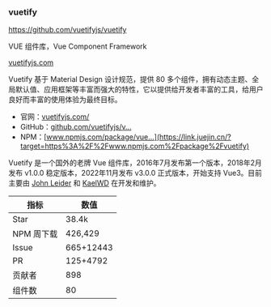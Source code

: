 ### vuetify

https://github.com/vuetifyjs/vuetify

VUE 组件库，Vue Component Framework

[vuetifyjs.com](https://vuetifyjs.com/)

Vuetify 基于 Material Design 设计规范，提供 80 多个组件，拥有动态主题、全局默认值、应用框架等丰富而强大的特性，它以提供给开发者丰富的工具，给用户良好而丰富的使用体验为最终目标。

- 官网：[vuetifyjs.com/](https://link.juejin.cn/?target=https%3A%2F%2Fvuetifyjs.com%2F)
- GitHub：[github.com/vuetifyjs/v…](https://link.juejin.cn/?target=https%3A%2F%2Fgithub.com%2Fvuetifyjs%2Fvuetify)
- NPM：[www.npmjs.com/package/vue…](https://link.juejin.cn/?target=https%3A%2F%2Fwww.npmjs.com%2Fpackage%2Fvuetify)

Vuetify 是一个国外的老牌 Vue 组件库，2016年7月发布第一个版本，2018年2月发布 v1.0.0 稳定版本，2022年11月发布 v3.0.0 正式版本，开始支持 Vue3。目前主要由 [John Leider](https://link.juejin.cn/?target=https%3A%2F%2Fgithub.com%2Fjohnleider) 和 [KaelWD](https://link.juejin.cn/?target=https%3A%2F%2Fgithub.com%2FKaelWD) 在开发和维护。

| 指标       | 数值      |
| ---------- | --------- |
| Star       | 38.4k     |
| NPM 周下载 | 426,429   |
| Issue      | 665+12443 |
| PR         | 125+4792  |
| 贡献者     | 898       |
| 组件数     | 80        |

